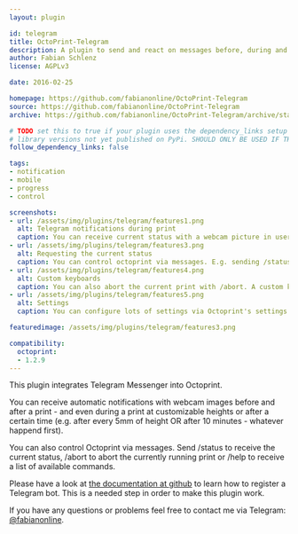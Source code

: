 ```yaml
---
layout: plugin

id: telegram
title: OctoPrint-Telegram
description: A plugin to send and react on messages before, during and after a print via Telegram Messenger.
author: Fabian Schlenz
license: AGPLv3

date: 2016-02-25

homepage: https://github.com/fabianonline/OctoPrint-Telegram
source: https://github.com/fabianonline/OctoPrint-Telegram
archive: https://github.com/fabianonline/OctoPrint-Telegram/archive/stable.zip

# TODO set this to true if your plugin uses the dependency_links setup parameter to include
# library versions not yet published on PyPi. SHOULD ONLY BE USED IF THERE IS NO OTHER OPTION!
follow_dependency_links: false

tags:
- notification
- mobile
- progress
- control

screenshots:
- url: /assets/img/plugins/telegram/features1.png
  alt: Telegram notifications during print
  caption: You can receive current status with a webcam picture in user-definable intervals.
- url: /assets/img/plugins/telegram/features3.png
  alt: Requesting the current status
  caption: You can control octoprint via messages. E.g. sending /status lets the Plugin send you the current status.
- url: /assets/img/plugins/telegram/features4.png
  alt: Custom keyboards
  caption: You can also abort the current print with /abort. A custom keyboard is shown for confirmation.
- url: /assets/img/plugins/telegram/features5.png
  alt: Settings
  caption: You can configure lots of settings via Octoprint's settings. (Or you can use /settings to change them via Telegram.)

featuredimage: /assets/img/plugins/telegram/features3.png

compatibility:
  octoprint:
  - 1.2.9
---
```


This plugin integrates Telegram Messenger into Octoprint.

You can receive automatic notifications with webcam images before and after a print -
and even during a print at customizable heights or after a certain time (e.g. after every
5mm of height OR after 10 minutes - whatever happend first).

You can also control Octoprint via messages. Send /status to receive the current status,
/abort to abort the currently running print or /help to receive a list of available commands.

Please have a look at [the documentation at github](https://github.com/fabianonline/OctoPrint-Telegram/blob/stable/README.md) 
to learn how to register a Telegram bot. This is a needed step in order to make this plugin work.

If you have any questions or problems feel free to contact me via Telegram: [@fabianonline](http://telegram.me/fabianonline).
